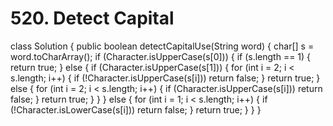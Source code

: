 # 520. Detect Capital

class Solution { public boolean detectCapitalUse\(String word\) { char\[\] s = word.toCharArray\(\); if \(Character.isUpperCase\(s\[0\]\)\) { if \(s.length == 1\) { return true; } else { if \(Character.isUpperCase\(s\[1\]\)\) { for \(int i = 2; i &lt; s.length; i++\) { if \(!Character.isUpperCase\(s\[i\]\)\) return false; } return true; } else { for \(int i = 2; i &lt; s.length; i++\) { if \(Character.isUpperCase\(s\[i\]\)\) return false; } return true; } } } else { for \(int i = 1; i &lt; s.length; i++\) { if \(!Character.isLowerCase\(s\[i\]\)\) return false; } return true; } } }

